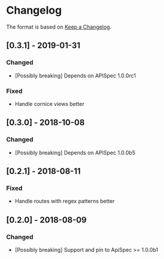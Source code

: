 # Changelog

The format is based on [Keep a Changelog](https://keepachangelog.com/en/1.0.0/).

<!--
   PRs should document their user-visible changes (if any) in the
   Unreleased section, uncommenting the header as necessary.
-->

<!-- ## Unreleased -->
<!-- ### Changed -->
<!-- ### Added -->
<!-- ### Removed -->
<!-- ### Fixed -->

## [0.3.1] - 2019-01-31
### Changed
* [Possibly breaking] Depends on APISpec 1.0.0rc1
### Fixed
* Handle cornice views better


## [0.3.0] - 2018-10-08
### Changed
* [Possibly breaking] Depends on APISpec 1.0.0b5


## [0.2.1] - 2018-08-11
### Fixed
* Handle routes with regex patterns better


## [0.2.0] - 2018-08-09
### Changed
* [Possibly breaking] Support and pin to ApiSpec >= 1.0.0b1
